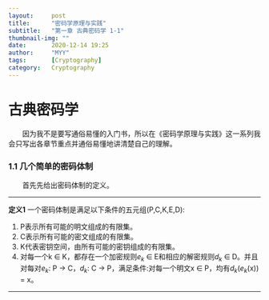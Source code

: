 ```yaml
---
layout:     post
title:      "密码学原理与实践"
subtitle:   "第一章 古典密码学 1-1"
thumbnail-img: ""
date:       2020-12-14 19:25
author:     "MYY"
tags: 		[Cryptography]
category:   Cryptography
---
```

# 古典密码学  

&emsp;&emsp;因为我不是要写通俗易懂的入门书，所以在《密码学原理与实践》这一系列我会只写出各章节重点并通俗易懂地讲清楚自己的理解。

### 1.1 几个简单的密码体制  
  
&emsp;&emsp;首先先给出密码体制的定义。   

****  
**定义1**  一个密码体制是满足以下条件的五元组(P,C,K,E,D):   
1. P表示所有可能的明文组成的有限集。   
2. C表示所有可能的密文组成的有限集。   
3. K代表密钥空间，由所有可能的密钥组成的有限集。   
4. 对每一个k $\in$ K，都存在一个加密规则$e_k$ $\in$ E和相应的解密规则$d_k$ $\in$ D。并且对每对$e_k$: P $\rightarrow$ C，$d_k$: C $\rightarrow$ P，满足条件:对每一个明文x $\in$ P，均有$d_k$($e_k$(x)) = x。   

****




